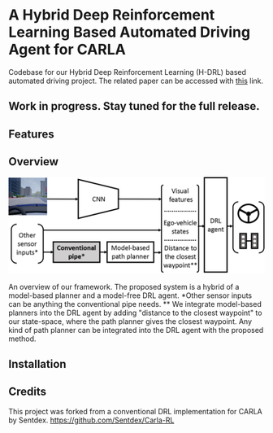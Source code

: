 # A Hybrid Deep Reinforcement Learning Based Automated Driving Agent for CARLA

Codebase for our Hybrid Deep Reinforcement Learning (H-DRL) based automated driving project.
The related paper can be accessed with [this](https://arxiv.org/pdf/2002.00434.pdf) link.

## Work in progress. Stay tuned for the full release.

## Features

## Overview

<img src="gifs/overview.png" title="The proposed method"> 

An overview of our framework. The proposed system is a hybrid of a model-based planner and a model-free DRL agent. *Other sensor inputs can be anything the conventional pipe needs. ** We integrate model-based planners into the DRL agent by adding "distance to the closest waypoint" to our state-space, where the path planner gives the closest waypoint. Any kind of path planner can be integrated into the DRL agent with the proposed method.

## Installation

## Credits
This project was forked from a conventional DRL implementation for CARLA by Sentdex. https://github.com/Sentdex/Carla-RL
